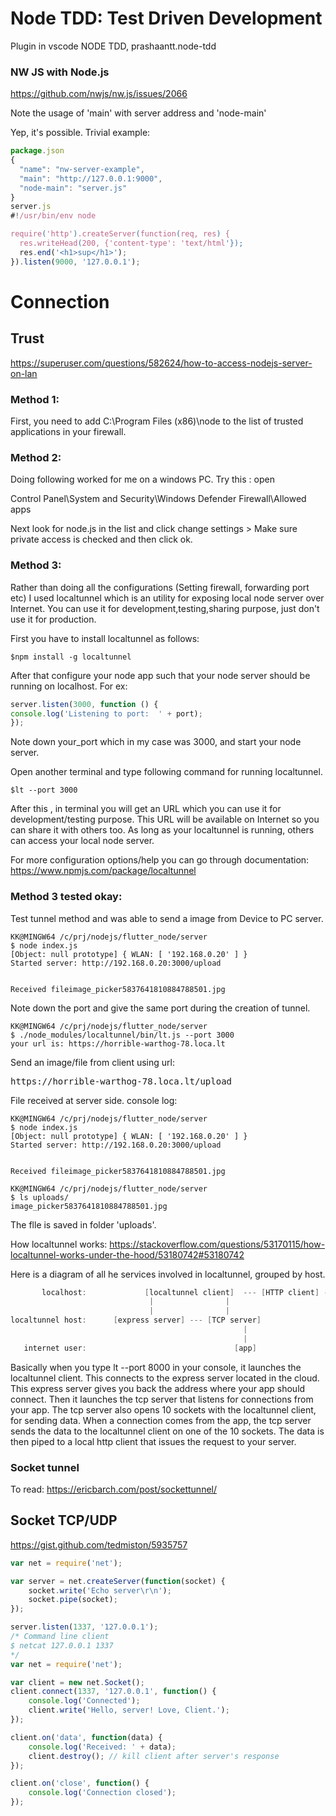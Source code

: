 
# Node TDD: Test Driven Development

Plugin in vscode NODE TDD, prashaantt.node-tdd

### NW JS with Node.js

https://github.com/nwjs/nw.js/issues/2066

Note the usage of 'main' with server address and 'node-main'


Yep, it's possible. Trivial example:

``` js
package.json
{
  "name": "nw-server-example",
  "main": "http://127.0.0.1:9000",
  "node-main": "server.js"
}
server.js
#!/usr/bin/env node

require('http').createServer(function(req, res) {
  res.writeHead(200, {'content-type': 'text/html'});
  res.end('<h1>sup</h1>');
}).listen(9000, '127.0.0.1');
```

# Connection
## Trust 

https://superuser.com/questions/582624/how-to-access-nodejs-server-on-lan

### Method 1: 
First, you need to add C:\Program Files (x86)\node to the list of trusted applications in your firewall.

### Method 2: 
Doing following worked for me on a windows PC. Try this : open

Control Panel\System and Security\Windows Defender Firewall\Allowed apps

Next look for node.js in the list and click change settings > Make sure private access is checked and then click ok.

### Method 3:
Rather than doing all the configurations (Setting firewall, forwarding port etc) I used localtunnel which is an utility for exposing local node server over Internet. You can use it for development,testing,sharing purpose, just don't use it for production.

First you have to install localtunnel as follows:
```console
$npm install -g localtunnel
```
After that configure your node app such that your node server should be running on localhost. For ex:
```javascript
server.listen(3000, function () {
console.log('Listening to port:  ' + port);
});
```
Note down your_port which in my case was 3000, and start your node server.

Open another terminal and type following command for running localtunnel.

```console
$lt --port 3000
```
After this , in terminal you will get an URL which you can use it for development/testing purpose. This URL will be available on Internet so you can share it with others too. As long as your localtunnel is running, others can access your local node server.

For more configuration options/help you can go through documentation: https://www.npmjs.com/package/localtunnel

### Method 3 tested okay:
Test tunnel method and was able to send a image from Device to PC server.

```console
KK@MINGW64 /c/prj/nodejs/flutter_node/server
$ node index.js
[Object: null prototype] { WLAN: [ '192.168.0.20' ] }
Started server: http://192.168.0.20:3000/upload


Received fileimage_picker5837641810884788501.jpg
```
Note down the port and give the same port during the creation of tunnel.

```console
KK@MINGW64 /c/prj/nodejs/flutter_node/server
$ ./node_modules/localtunnel/bin/lt.js --port 3000
your url is: https://horrible-warthog-78.loca.lt
```

Send an image/file from client using url:
<pre>
https://horrible-warthog-78.loca.lt/upload
</pre>

File received at server side. console log:

```console
KK@MINGW64 /c/prj/nodejs/flutter_node/server
$ node index.js
[Object: null prototype] { WLAN: [ '192.168.0.20' ] }
Started server: http://192.168.0.20:3000/upload


Received fileimage_picker5837641810884788501.jpg
```

```Console
KK@MINGW64 /c/prj/nodejs/flutter_node/server
$ ls uploads/
image_picker5837641810884788501.jpg
```
The flle is saved in folder 'uploads'.

How localtunnel works: https://stackoverflow.com/questions/53170115/how-localtunnel-works-under-the-hood/53180742#53180742

Here is a diagram of all he services involved in localtunnel, grouped by host.
```java
       localhost:             [localtunnel client]  --- [HTTP client] --- [your server]
                               |                |  
                               |                | 
localtunnel host:      [express server] --- [TCP server]
                                                    |
                                                    |
   internet user:                                 [app]
```  
Basically when you type lt --port 8000 in your console, it launches the localtunnel client. This connects to the express server located in the cloud. This express server gives you back the address where your app should connect. Then it launches the tcp server that listens for connections from your app. The tcp server also opens 10 sockets with the localtunnel client, for sending data. When a connection comes from the app, the tcp server sends the data to the localtunnel client on one of the 10 sockets. The data is then piped to a local http client that issues the request to your server.

### Socket tunnel

To read: https://ericbarch.com/post/sockettunnel/

## Socket TCP/UDP

https://gist.github.com/tedmiston/5935757

```js
var net = require('net');

var server = net.createServer(function(socket) {
	socket.write('Echo server\r\n');
	socket.pipe(socket);
});

server.listen(1337, '127.0.0.1');
/* Command line client
$ netcat 127.0.0.1 1337
*/
var net = require('net');

var client = new net.Socket();
client.connect(1337, '127.0.0.1', function() {
	console.log('Connected');
	client.write('Hello, server! Love, Client.');
});

client.on('data', function(data) {
	console.log('Received: ' + data);
	client.destroy(); // kill client after server's response
});

client.on('close', function() {
	console.log('Connection closed');
});

```
